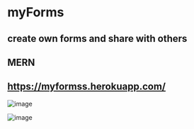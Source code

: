 # myForms

## create own forms and share with others

## MERN

## https://myformss.herokuapp.com/

![image](https://user-images.githubusercontent.com/69498031/133410553-a18394ab-5844-403b-8138-061f35da03aa.png)


![image](https://user-images.githubusercontent.com/69498031/133410520-f8f2fe91-57e2-4e3b-823c-aa408ef4154b.png)
